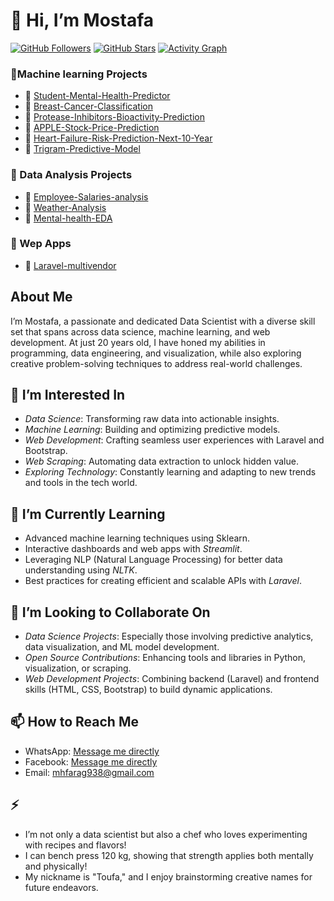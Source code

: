 # 👋 Hi, I’m Mostafa

[![GitHub Followers](https://img.shields.io/github/followers/mostafa7hmmad?style=social)](https://github.com/mostafa7hmmad?tab=followers)
[![GitHub Stars](https://img.shields.io/github/stars/mostafa7hmmad?style=social)](https://github.com/mostafa7hmmad?tab=repositories)
[![Activity Graph](https://github-readme-activity-graph.vercel.app/graph?username=mostafa7hmmad&theme=github)](https://github.com/mostafa7hmmad)



 ### 🚀Machine learning Projects

- 🌟 [Student-Mental-Health-Predictor](https://github.com/mostafa7hmmad/Student-Mental-Health-Predictor)
- 🌟 [Breast-Cancer-Classification](https://github.com/mostafa7hmmad/Breast-Cancer-Classification)
- 🌟 [Protease-Inhibitors-Bioactivity-Prediction](https://github.com/mostafa7hmmad/Protease-Inhibitors-Bioactivity-Prediction)
- 🌟 [APPLE-Stock-Price-Prediction](https://github.com/mostafa7hmmad/APPLE-Stock-Price-Prediction)
- 🌟 [Heart-Failure-Risk-Prediction-Next-10-Year](https://github.com/mostafa7hmmad/Heart-Failure-Risk-Prediction-Next-10-Year)
- 🌟 [Trigram-Predictive-Model](https://github.com/mostafa7hmmad/Trigram-Predictive-Model)


### 🚀 Data Analysis Projects

- 🌟 [Employee-Salaries-analysis](https://github.com/mostafa7hmmad/Employee-Salaries-analysis)
- 🌟 [Weather-Analysis](https://github.com/mostafa7hmmad/Weather-Analysis)
- 🌟 [Mental-health-EDA ](https://github.com/mostafa7hmmad/Mental-health-EDA )


### 🚀 Wep Apps

- 🌟 [Laravel-multivendor ](https://github.com/mostafa7hmmad/Laravel-multivendor )


  
## About Me  
I’m Mostafa, a passionate and dedicated Data Scientist with a diverse skill set that spans across data science, machine learning, and web development. At just 20 years old, I have honed my abilities in programming, data engineering, and visualization, while also exploring creative problem-solving techniques to address real-world challenges.  

## 👀 I’m Interested In  
- *Data Science*: Transforming raw data into actionable insights.  
- *Machine Learning*: Building and optimizing predictive models.  
- *Web Development*: Crafting seamless user experiences with Laravel and Bootstrap.  
- *Web Scraping*: Automating data extraction to unlock hidden value.  
- *Exploring Technology*: Constantly learning and adapting to new trends and tools in the tech world.  

## 🌱 I’m Currently Learning  
- Advanced machine learning techniques using Sklearn.  
- Interactive dashboards and web apps with *Streamlit*.  
- Leveraging NLP (Natural Language Processing) for better data understanding using *NLTK*.  
- Best practices for creating efficient and scalable APIs with *Laravel*.  

## 💞 I’m Looking to Collaborate On  
- *Data Science Projects*: Especially those involving predictive analytics, data visualization, and ML model development.  
- *Open Source Contributions*: Enhancing tools and libraries in Python, visualization, or scraping.  
- *Web Development Projects*: Combining backend (Laravel) and frontend skills (HTML, CSS, Bootstrap) to build dynamic applications.  

## 📫 How to Reach Me  
  - WhatsApp: [Message me directly](https://wa.me/201154079827)  
  - Facebook: [Message me directly](https://www.facebook.com/share/X3dkSH6LpFqadSQ3/?mibextid=qi2Omg)  
  - Email: mhfarag938@gmail.com   



## ⚡ 
- I’m not only a data scientist but also a chef who loves experimenting with recipes and flavors!  
- I can bench press 120 kg, showing that strength applies both mentally and physically!  
- My nickname is "Toufa," and I enjoy brainstorming creative names for future endeavors.
